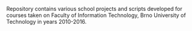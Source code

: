 Repository contains various school projects and scripts
developed for courses taken on Faculty of Information Technology,
Brno University of Technology in years 2010-2016.
